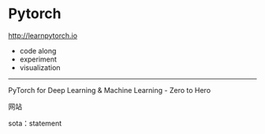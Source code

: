 # Pytorch

http://learnpytorch.io

- code along
- experiment
- visualization

---

PyTorch for Deep Learning & Machine Learning - Zero to Hero

网站

sota：statement
